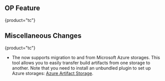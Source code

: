 [//]: # (title: What's New in TeamCity On-Premises 2024.11)

<snippet id="2024-11-tc">

## OP Feature
{product="tc"}


## Miscellaneous Changes
{product="tc"}

* The [](artifacts-migration-tool.md) now supports migration to and from Microsoft Azure storages. This tool allows you to easily transfer build artifacts from one storage to another. Note that you need to install an unbundled plugin to set up Azure storages: [Azure Artifact Storage](https://plugins.jetbrains.com/plugin/9617-azure-artifact-storage).

</snippet>

